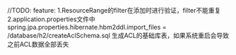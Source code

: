 //TODO:
feature:
1.ResourceRange的filter在添加时进行验证，filter不能重复
2.application.properties文件中spring.jpa.properties.hibernate.hbm2ddl.import_files = /database/h2/createAclSchema.sql 生成ACL的基础库表，如果系统重启会导致之前ACL数据全部丢失